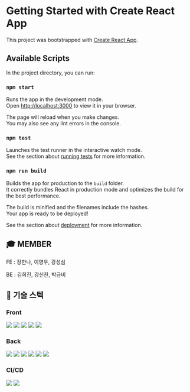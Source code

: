 # Getting Started with Create React App

This project was bootstrapped with [Create React App](https://github.com/facebook/create-react-app).

## Available Scripts

In the project directory, you can run:

### `npm start`

Runs the app in the development mode.\
Open [http://localhost:3000](http://localhost:3000) to view it in your browser.

The page will reload when you make changes.\
You may also see any lint errors in the console.

### `npm test`

Launches the test runner in the interactive watch mode.\
See the section about [running tests](https://facebook.github.io/create-react-app/docs/running-tests) for more information.

### `npm run build`

Builds the app for production to the `build` folder.\
It correctly bundles React in production mode and optimizes the build for the best performance.

The build is minified and the filenames include the hashes.\
Your app is ready to be deployed!

See the section about [deployment](https://facebook.github.io/create-react-app/docs/deployment) for more information.

## :mortar_board: MEMBER
FE : 장한나, 이영우, 강성심

BE : 김희진, 강신찬, 박금비

## :low_brightness: 기술 스텍
### Front

  <img src="https://img.shields.io/badge/React-61DAFB?style=flat&logo=React&logoColor=white"/>

  <img src="https://img.shields.io/badge/styled-components-DB7093?style=flat&logo=styled-components&logoColor=white"/>

  <img src="https://img.shields.io/badge/Redux-764ABC?style=flat&logo=Redux&logoColor=white"/>

  <img src="https://img.shields.io/badge/Axios-5A29E4?style=flat&logo=Axios&logoColor=white"/>

  <img src="https://img.shields.io/badge/React Router-CA4245?style=flat&logo=React Router&logoColor=white"/>

### Back

<img src="https://img.shields.io/badge/spring-6DB33F?style=for-the-badge&logo=spring&logoColor=white"/>

<img src="https://img.shields.io/badge/springBoot-6DB33F?style=for-the-badge&logo=springBoot&logoColor=white"/>

<img src="https://img.shields.io/badge/JAVA-F05032?style=for-the-badge&logo=JAVA&logoColor=white"/>

<img src="https://img.shields.io/badge/MySQL-4479A1?style=for-the-badge&logo=MySQL&logoColor=white"/>

<img src="https://img.shields.io/badge/Apache-D22128?style=for-the-badge&logo=Apache&logoColor=white"/>

<img src="https://img.shields.io/badge/SpringSecurity-6DB33F?style=for-the-badge&logo=SpringSecurity&logoColor=white"/>


### CI/CD

  <img src="https://img.shields.io/badge/Amazon S3-569A31?style=flat&logo=Amazon S3&logoColor=white"/>

  <img src="https://img.shields.io/badge/Amazon EC2-FF9900?style=flat&logo=Amazon EC2&logoColor=white"/>
